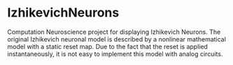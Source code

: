 # IzhikevichNeurons
Computation Neuroscience project for displaying Izhikevich Neurons.
The original Izhikevich neuronal model is described by a nonlinear mathematical model with a static reset map. Due to the fact that the reset is applied instantaneously, it is not easy to implement this model with analog circuits.

